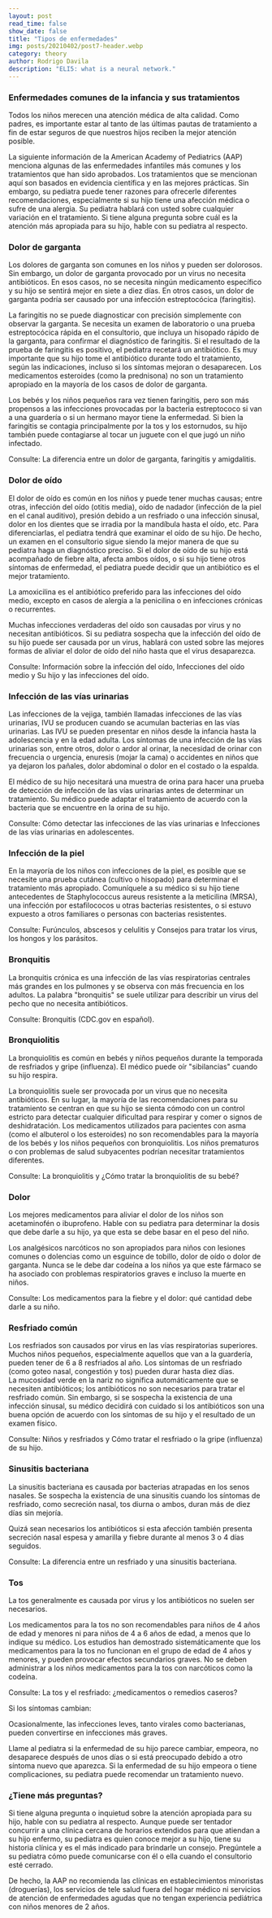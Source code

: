 ```yaml
---
layout: post
read_time: false
show_date: false
title: "Tipos de enfermedades"
img: posts/20210402/post7-header.webp
category: theory
author: Rodrigo Davila
description: "ELI5: what is a neural network."
---
```

### Enfermedades comunes de la infancia y sus tratamientos

Todos los niños merecen una atención médica de alta calidad. Como padres, es importante estar al tanto de las últimas pautas de tratamiento a fin de estar seguros de que nuestros hijos reciben la mejor atención posible.

La siguiente información de la American Academy of Pediatrics (AAP) menciona algunas de las enfermedades infantiles más comunes y los tratamientos que han sido aprobados. Los tratamientos que se mencionan aquí son basados en evidencia científica y en las mejores prácticas. Sin embargo, su pediatra puede tener razones para ofrecerle diferentes recomendaciones, especialmente si su hijo tiene una afección médica o sufre de una alergia. Su pediatra hablará con usted sobre cualquier variación en el tratamiento. Si tiene alguna pregunta sobre cuál es la atención más apropiada para su hijo, hable con su pediatra al respecto.

### Dolor de garganta

Los dolores de garganta son comunes en los niños y pueden ser dolorosos. Sin embargo, un dolor de garganta provocado por un virus no necesita antibióticos. En esos casos, no se necesita ningún medicamento específico y su hijo se sentirá mejor en siete a diez días. En otros casos, un dolor de garganta podría ser causado por una infección estreptocócica (faringitis).

La faringitis no se puede diagnosticar con precisión simplemente con observar la garganta. Se necesita un examen de laboratorio o una prueba estreptocócica rápida en el consultorio, que incluya un hisopado rápido de la garganta, para confirmar el diagnóstico de faringitis. Si el resultado de la prueba de faringitis es positivo, el pediatra recetará un antibiótico. Es muy importante que su hijo tome el antibiótico durante todo el tratamiento, según las indicaciones, incluso si los síntomas mejoran o desaparecen. Los medicamentos esteroides (como la prednisona) no son un tratamiento apropiado en la mayoría de los casos de dolor de garganta.

Los bebés y los niños pequeños rara vez tienen faringitis, pero son más propensos a las infecciones provocadas por la bacteria estreptococo si van a una guardería o si un hermano mayor tiene la enfermedad. Si bien la faringitis se contagia principalmente por la tos y los estornudos, su hijo también puede contagiarse al tocar un juguete con el que jugó un niño infectado.

Consulte: La diferencia entre un dolor de garganta, faringitis y amigdalitis. 

### Dolor de oído

El dolor de oído es común en los niños y puede tener muchas causas; entre otras, infección del oído (otitis media), oído de nadador (infección de la piel en el canal auditivo), presión debido a un resfriado o una infección sinusal, dolor en los dientes que se irradia por la mandíbula hasta el oído, etc. Para diferenciarlas, el pediatra tendrá que examinar el oído de su hijo. De hecho, un examen en el consultorio sigue siendo la mejor manera de que su pediatra haga un diagnóstico preciso. Si el dolor de oído de su hijo está acompañado de fiebre alta, afecta ambos oídos, o si su hijo tiene otros síntomas de enfermedad, el pediatra puede decidir que un antibiótico es el mejor tratamiento.

La amoxicilina es el antibiótico preferido para las infecciones del oído medio, excepto en casos de alergia a la penicilina o en infecciones crónicas o recurrentes.

Muchas infecciones verdaderas del oído son causadas por virus y no necesitan antibióticos. Si su pediatra sospecha que la infección del oído de su hijo puede ser causada por un virus, hablará con usted sobre las mejores formas de aliviar el dolor de oído del niño hasta que el virus desaparezca.

Consulte: Información sobre la infección del oído, Infecciones del oído medio y Su hijo y las infecciones del oído.

### Infección de las vías urinarias

Las infecciones de la vejiga, también llamadas infecciones de las vías urinarias, IVU se producen cuando se acumulan bacterias en las vías urinarias. Las IVU se pueden presentar en niños desde la infancia hasta la adolescencia y en la edad adulta. Los síntomas de una infección de las vías urinarias son, entre otros, dolor o ardor al orinar, la necesidad de orinar con frecuencia o urgencia, enuresis (mojar la cama) o accidentes en niños que ya dejaron los pañales, dolor abdominal o dolor en el costado o la espalda.

El médico de su hijo necesitará una muestra de orina para hacer una prueba de detección de infección de las vías urinarias antes de determinar un tratamiento. Su médico puede adaptar el tratamiento de acuerdo con la bacteria que se encuentre en la orina de su hijo.

Consulte: Cómo detectar las infecciones de las vías urinarias e Infecciones de las vías urinarias en adolescentes.

### Infección de la piel

En la mayoría de los niños con infecciones de la piel, es posible que se necesite una prueba cutánea (cultivo o hisopado) para determinar el tratamiento más apropiado. Comuníquele a su médico si su hijo tiene antecedentes de Staphylococcus aureus resistente a la meticilina (MRSA), una infección por estafilococos u otras bacterias resistentes, o si estuvo expuesto a otros familiares o personas con bacterias resistentes.

Consulte: Furúnculos, abscesos y celulitis y Consejos para tratar los virus, los hongos y los parásitos.

### Bronquitis

La bronquitis crónica es una infección de las vías respiratorias centrales más grandes en los pulmones y se observa con más frecuencia en los adultos. La palabra "bronquitis" se suele utilizar para describir un virus del pecho que no necesita antibióticos.

Consulte: Bronquitis (CDC.gov en español).

### Bronquiolitis

La bronquiolitis es común en bebés y niños pequeños durante la temporada de resfriados y gripe (influenza). El médico puede oír "sibilancias" cuando su hijo respira.

La bronquiolitis suele ser provocada por un virus que no necesita antibióticos. En su lugar, la mayoría de las recomendaciones para su tratamiento se centran en que su hijo se sienta cómodo con un control estricto para detectar cualquier dificultad para respirar y comer o signos de deshidratación. Los medicamentos utilizados para pacientes con asma (como el albuterol o los esteroides) no son recomendables para la mayoría de los bebés y los niños pequeños con bronquiolitis. Los niños prematuros o con problemas de salud subyacentes podrían necesitar tratamientos diferentes.

Consulte: La bronquiolitis y ¿Cómo tratar la bronquiolitis de su bebé?

### Dolor

Los mejores medicamentos para aliviar el dolor de los niños son acetaminofén o ibuprofeno. Hable con su pediatra para determinar la dosis que debe darle a su hijo, ya que esta se debe basar en el peso del niño.

Los analgésicos narcóticos no son apropiados para niños con lesiones comunes o dolencias como un esguince de tobillo, dolor de oído o dolor de garganta. Nunca se le debe dar codeína a los niños ya que este fármaco se ha asociado con problemas respiratorios graves e incluso la muerte en niños.

Consulte: Los medicamentos para la fiebre y el dolor: qué cantidad debe darle a su niño.

### Resfriado común

Los resfriados son causados por virus en las vías respiratorias superiores. Muchos niños pequeños, especialmente aquellos que van a la guardería, pueden tener de 6 a 8 resfriados al año. Los síntomas de un resfriado (como goteo nasal, congestión y tos) pueden durar hasta diez días.  
La mucosidad verde en la nariz no significa automáticamente que se necesiten antibióticos; los antibióticos no son necesarios para tratar el resfriado común. Sin embargo, si se sospecha la existencia de una infección sinusal, su médico decidirá con cuidado si los antibióticos son una buena opción de acuerdo con los síntomas de su hijo y el resultado de un examen físico.

Consulte: Niños y resfriados y Cómo tratar el resfriado o la gripe (influenza) de su hijo.

### Sinusitis bacteriana

La sinusitis bacteriana es causada por bacterias atrapadas en los senos nasales. Se sospecha la existencia de una sinusitis cuando los síntomas de resfriado, como secreción nasal, tos diurna o ambos, duran más de diez días sin mejoría.

Quizá sean necesarios los antibióticos si esta afección también presenta secreción nasal espesa y amarilla y fiebre durante al menos 3 o 4 días seguidos. 

Consulte: La diferencia entre un resfriado y una sinusitis bacteriana.

### Tos

La tos generalmente es causada por virus y los antibióticos no suelen ser necesarios.

Los medicamentos para la tos no son recomendables para niños de 4 años de edad y menores ni para niños de 4 a 6 años de edad, a menos que lo indique su médico. Los estudios han demostrado sistemáticamente que los medicamentos para la tos no funcionan en el grupo de edad de 4 años y menores, y pueden provocar efectos secundarios graves. No se deben administrar a los niños medicamentos para la tos con narcóticos como la codeína.

Consulte: La tos y el resfriado: ¿medicamentos o remedios caseros?

Si los síntomas cambian:

Ocasionalmente, las infecciones leves, tanto virales como bacterianas, pueden convertirse en infecciones más graves.

Llame al pediatra si la enfermedad de su hijo parece cambiar, empeora, no desaparece después de unos días o si está preocupado debido a otro síntoma nuevo que aparezca. Si la enfermedad de su hijo empeora o tiene complicaciones, su pediatra puede recomendar un tratamiento nuevo.

### ¿Tiene más preguntas?

Si tiene alguna pregunta o inquietud sobre la atención apropiada para su hijo, hable con su pediatra al respecto. Aunque puede ser tentador concurrir a una clínica cercana de horarios extendidos para que atiendan a su hijo enfermo, su pediatra es quien conoce mejor a su hijo, tiene su historia clínica y es el más indicado para brindarle un consejo. Pregúntele a su pediatra cómo puede comunicarse con él o ella cuando el consultorio esté cerrado.  

De hecho, la AAP no recomienda las clínicas en establecimientos minoristas (droguerías), los servicios de tele salud fuera del hogar médico ni servicios de atención de enfermedades agudas que no tengan experiencia pediátrica con niños menores de 2 años. 
